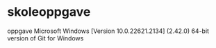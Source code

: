 # skoleoppgave
oppgave
Microsoft Windows [Version 10.0.22621.2134]
(2.42.0) 64-bit version of Git for Windows
